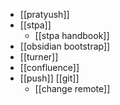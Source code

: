 - [[pratyush]]
- [[stpa]]
	- [[stpa handbook]]
- [[obsidian bootstrap]]
- [[turner]]
- [[confluence]]
- [[push]] [[git]]
	- [[change remote]]